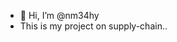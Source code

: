 - 👋 Hi, I’m @nm34hy
- This is my project on supply-chain..
<!---
nm34hy/nm34hy is a ✨ special ✨ repository because its `README.md` (this file) appears on your GitHub profile.
You can click the Preview link to take a look at your changes.
--->
